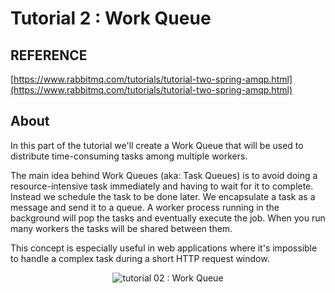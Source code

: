 # Tutorial 2 : Work Queue

## REFERENCE
[https://www.rabbitmq.com/tutorials/tutorial-two-spring-amqp.html](https://www.rabbitmq.com/tutorials/tutorial-two-spring-amqp.html)

## About

In this part of the tutorial we'll create a Work Queue that will be used to distribute time-consuming tasks among multiple workers.

The main idea behind Work Queues (aka: Task Queues) is to avoid doing a resource-intensive task immediately and having to wait for it to complete. Instead we schedule the task to be done later. We encapsulate a task as a message and send it to a queue. A worker process running in the background will pop the tasks and eventually execute the job. When you run many workers the tasks will be shared between them.

This concept is especially useful in web applications where it's impossible to handle a complex task during a short HTTP request window.

<p align="center">
  <img src="https://www.rabbitmq.com/img/tutorials/python-two.png" alt="tutorial 02 : Work Queue" />
</p>
